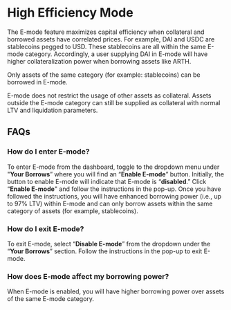 # High Efficiency Mode

The E-mode feature maximizes capital efficiency when collateral and borrowed assets have correlated prices. For example, DAI and USDC are stablecoins pegged to USD. These stablecoins are all within the same E-mode category. Accordingly, a user supplying DAI in E-mode will have higher collateralization power when borrowing assets like ARTH.&#x20;

Only assets of the same category (for example: stablecoins) can be borrowed in E-mode.

E-mode does not restrict the usage of other assets as collateral. Assets outside the E-mode category can still be supplied as collateral with normal LTV and liquidation parameters.

## FAQs

### How do I enter E-mode?

To enter E-mode from the dashboard, toggle to the dropdown menu under "**Your Borrows**” where you will find an “**Enable E-mode**” button. Initially, the button to enable E-mode will indicate that E-mode is “**disabled**.” Click “**Enable E-mode**" and follow the instructions in the pop-up. Once you have followed the instructions, you will have enhanced borrowing power (i.e., up to 97% LTV) within E-mode and can only borrow assets within the same category of assets (for example, stablecoins).

### How do I exit E-mode?

To exit E-mode, select “**Disable E-mode**” from the dropdown under the “**Your Borrows**” section. Follow the instructions in the pop-up to exit E-mode.

### How does E-mode affect my borrowing power?

When E-mode is enabled, you will have higher borrowing power over assets of the same E-mode category.
